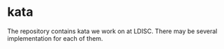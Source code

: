 
# kata

The repository contains kata we work on at LDISC. There may be several implementation for each of them.



